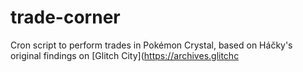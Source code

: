 # trade-corner

Cron script to perform trades in Pokémon Crystal, based on Háčky's original findings on [Glitch City](https://archives.glitchc